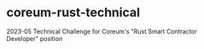 # coreum-rust-technical
2023-05 Technical Challenge for Coreum's "Rust Smart Contractor Developer" position
